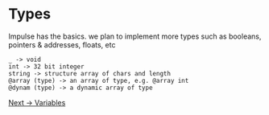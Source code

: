 # Types
Impulse has the basics. we plan to implement more types such as booleans, pointers & addresses, floats, etc
<br>
```
_ -> void
int -> 32 bit integer
string -> structure array of chars and length
@array (type) -> an array of type, e.g. @array int
@dynam (type) -> a dynamic array of type
```

<a href="./Variables.md">Next -> Variables</a>
